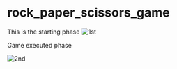 # rock_paper_scissors_game




This is the starting phase 
![1st](https://github.com/AjitHX07/rock_paper_scissors_game/assets/105555397/3f7dc655-d357-49b6-8255-c6d05a92fc4d)

Game executed phase

![2nd](https://github.com/AjitHX07/rock_paper_scissors_game/assets/105555397/b78de5c8-f4ba-4786-b79c-aa3347752cd6)
